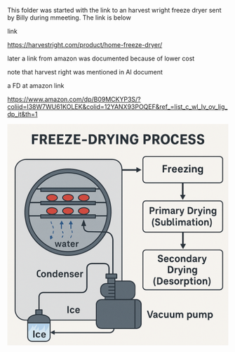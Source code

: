 This folder was started with the link to an harvest wright freeze dryer sent by Billy during mmeeting. The link is below

link

https://harvestright.com/product/home-freeze-dryer/


later a link from amazon was documented because of lower cost

note that harvest right was mentioned in AI document


a FD at amazon link

https://www.amazon.com/dp/B09MCKYP3S/?coliid=I38W7WU61KOLEK&colid=12YANX93POQEF&ref_=list_c_wl_lv_ov_lig_dp_it&th=1


![](./image-of-freeze-drying.png)
